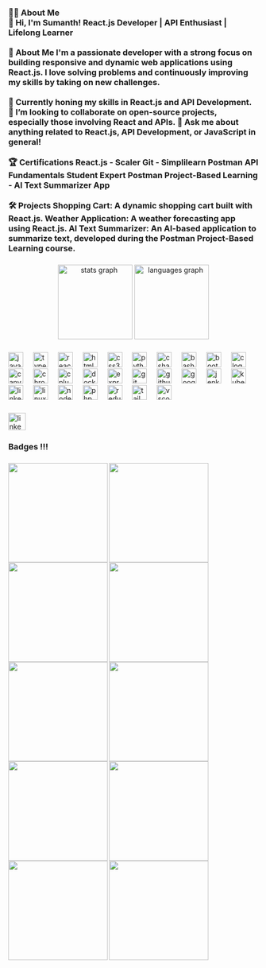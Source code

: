 <h3 align="left">👩‍💻 About Me<br>👋 Hi, I'm Sumanth! React.js Developer | API Enthusiast | Lifelong Learner<br><br>🚀 About Me I'm a passionate developer with a strong focus on building responsive and dynamic web applications using React.js. I love solving problems and continuously improving my skills by taking on new challenges.<br><br>🌱 Currently honing my skills in React.js and API Development. 👯 I’m looking to collaborate on open-source projects, especially those involving React and APIs. 💬 Ask me about anything related to React.js, API Development, or JavaScript in general!<br><br>🏆 Certifications React.js - Scaler Git - Simplilearn Postman API Fundamentals Student Expert Postman Project-Based Learning - AI Text Summarizer App<br><br>🛠️ Projects Shopping Cart: A dynamic shopping cart built with React.js. Weather Application: A weather forecasting app using React.js. AI Text Summarizer: An AI-based application to summarize text, developed during the Postman Project-Based Learning course.</h3>

###

<div align="center">
  <img src="https://github-readme-stats.vercel.app/api?username=Sumanth077s&hide_title=false&hide_rank=false&show_icons=true&include_all_commits=true&count_private=true&disable_animations=false&theme=dracula&locale=en&hide_border=false" height="150" alt="stats graph"  />
  <img src="https://github-readme-stats.vercel.app/api/top-langs?username=Sumanth077s&locale=en&hide_title=false&layout=compact&card_width=320&langs_count=5&theme=dracula&hide_border=false" height="150" alt="languages graph"  />
</div>

###

<div align="left">
  <img src="https://cdn.jsdelivr.net/gh/devicons/devicon/icons/javascript/javascript-original.svg" height="30" alt="javascript logo"  />
  <img width="12" />
  <img src="https://cdn.jsdelivr.net/gh/devicons/devicon/icons/typescript/typescript-original.svg" height="30" alt="typescript logo"  />
  <img width="12" />
  <img src="https://cdn.jsdelivr.net/gh/devicons/devicon/icons/react/react-original.svg" height="30" alt="react logo"  />
  <img width="12" />
  <img src="https://cdn.jsdelivr.net/gh/devicons/devicon/icons/html5/html5-original.svg" height="30" alt="html5 logo"  />
  <img width="12" />
  <img src="https://cdn.jsdelivr.net/gh/devicons/devicon/icons/css3/css3-original.svg" height="30" alt="css3 logo"  />
  <img width="12" />
  <img src="https://cdn.jsdelivr.net/gh/devicons/devicon/icons/python/python-original.svg" height="30" alt="python logo"  />
  <img width="12" />
  <img src="https://cdn.jsdelivr.net/gh/devicons/devicon/icons/csharp/csharp-original.svg" height="30" alt="csharp logo"  />
  <img width="12" />
  <img src="https://cdn.jsdelivr.net/gh/devicons/devicon/icons/bash/bash-original.svg" height="30" alt="bash logo"  />
  <img width="12" />
  <img src="https://cdn.jsdelivr.net/gh/devicons/devicon/icons/bootstrap/bootstrap-original.svg" height="30" alt="bootstrap logo"  />
  <img width="12" />
  <img src="https://cdn.jsdelivr.net/gh/devicons/devicon/icons/c/c-original.svg" height="30" alt="c logo"  />
  <img width="12" />
  <img src="https://cdn.jsdelivr.net/gh/devicons/devicon/icons/canva/canva-original.svg" height="30" alt="canva logo"  />
  <img width="12" />
  <img src="https://cdn.jsdelivr.net/gh/devicons/devicon/icons/chrome/chrome-original.svg" height="30" alt="chrome logo"  />
  <img width="12" />
  <img src="https://cdn.jsdelivr.net/gh/devicons/devicon/icons/cplusplus/cplusplus-original.svg" height="30" alt="cplusplus logo"  />
  <img width="12" />
  <img src="https://cdn.jsdelivr.net/gh/devicons/devicon/icons/docker/docker-original.svg" height="30" alt="docker logo"  />
  <img width="12" />
  <img src="https://cdn.jsdelivr.net/gh/devicons/devicon/icons/express/express-original.svg" height="30" alt="express logo"  />
  <img width="12" />
  <img src="https://cdn.jsdelivr.net/gh/devicons/devicon/icons/git/git-original.svg" height="30" alt="git logo"  />
  <img width="12" />
  <img src="https://cdn.jsdelivr.net/gh/devicons/devicon/icons/github/github-original.svg" height="30" alt="github logo"  />
  <img width="12" />
  <img src="https://cdn.jsdelivr.net/gh/devicons/devicon/icons/google/google-original.svg" height="30" alt="google logo"  />
  <img width="12" />
  <img src="https://cdn.jsdelivr.net/gh/devicons/devicon/icons/jenkins/jenkins-line.svg" height="30" alt="jenkins logo"  />
  <img width="12" />
  <img src="https://cdn.jsdelivr.net/gh/devicons/devicon/icons/kubernetes/kubernetes-plain.svg" height="30" alt="kubernetes logo"  />
  <img width="12" />
  <img src="https://cdn.jsdelivr.net/gh/devicons/devicon/icons/linkedin/linkedin-original.svg" height="30" alt="linkedin logo"  />
  <img width="12" />
  <img src="https://cdn.jsdelivr.net/gh/devicons/devicon/icons/linux/linux-original.svg" height="30" alt="linux logo"  />
  <img width="12" />
  <img src="https://cdn.jsdelivr.net/gh/devicons/devicon/icons/nodejs/nodejs-original.svg" height="30" alt="nodejs logo"  />
  <img width="12" />
  <img src="https://cdn.jsdelivr.net/gh/devicons/devicon/icons/php/php-original.svg" height="30" alt="php logo"  />
  <img width="12" />
  <img src="https://cdn.jsdelivr.net/gh/devicons/devicon/icons/redux/redux-original.svg" height="30" alt="redux logo"  />
  <img width="12" />
  <img src="https://cdn.jsdelivr.net/gh/devicons/devicon/icons/tailwindcss/tailwindcss-original-wordmark.svg" height="30" alt="tailwindcss logo"  />
  <img width="12" />
  <img src="https://cdn.jsdelivr.net/gh/devicons/devicon/icons/vscode/vscode-original.svg" height="30" alt="vscode logo"  />
</div>

###

<div align="left">
  <a href="www.linkedin.com/in/sumanthu077" target="_blank">
    <img src="https://img.shields.io/static/v1?message=LinkedIn&logo=linkedin&label=&color=0077B5&logoColor=white&labelColor=&style=for-the-badge" height="35" alt="linkedin logo"  />
  </a>
</div>

###

<h3 align="left">Badges !!!</h3>

###

<img align="left" height="200" src="https://images.credly.com/size/340x340/images/3d10b5f5-387d-4cbf-98ec-a418231fb157/image.png"  />

###

<img align="left" height="200" src="https://images.credly.com/size/340x340/images/a9d0fe89-a11c-4266-8940-9eca7762b294/image.png"  />

###

<img align="left" height="200" src="https://images.credly.com/size/340x340/images/aaf2d039-1b58-47f4-9d8c-dc94f686ca2f/image.png"  />

###

<img align="left" height="200" src="https://images.credly.com/size/340x340/images/99ac9d76-89ad-42d9-abad-0b3167c4c566/image.png"  />

###

<img align="left" height="200" src="https://images.credly.com/size/340x340/images/9a0255eb-a47d-4f3a-9611-243bfe3eb9e4/image.png"  />

###

<img align="left" height="200" src="https://images.credly.com/size/340x340/images/e747147a-9300-4795-8b38-704a133bed88/Coursera_20Front_20end_20Development_20with_20React_20V2.png"  />

###

<img align="left" height="200" src="https://images.credly.com/size/340x340/images/43eabfbc-06d4-4633-9be0-0f56cfbdb607/image.png"  />

###

<img align="left" height="200" src="https://images.credly.com/size/340x340/images/40bee502-a5b3-4365-90e7-57eed5067594/image.png"  />

###

<img align="left" height="200" src="https://images.credly.com/size/340x340/images/eaaf4a45-b93e-41d1-91d3-d331c6210314/image.png"  />

###

<img align="left" height="200" src="https://images.credly.com/size/340x340/images/1b67aaf9-670d-4c92-8d51-7ac1190f0a42/image.png"  />

###
